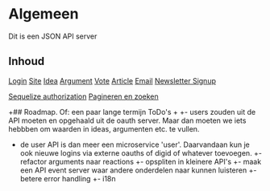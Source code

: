 # Algemeen

Dit is een JSON API server

## Inhoud
[Login](/doc/auth)
[Site](/doc/site)
[Idea](/doc/idea)
[Argument](/doc/argument)
[Vote](/doc/vote)
[Article](/doc/article)
[Email](/doc/email)
[Newsletter Signup](/doc/newslettersignup)

[Sequelize authorization](/doc/sequelize-authorization)
[Pagineren en zoeken](/doc/pagination-and-search)

+## Roadmap. Of: een paar lange termijn ToDo's
+
+- users zouden uit de API moeten en opgehaald uit de oauth server. Maar dan moeten we iets hebbben om waarden in ideas, argumenten etc. te vullen.
+  de user API is dan meer een microservice 'user'. Daarvandaan kun je ook nieuwe logins via externe oauths of digid of whatever toevoegen.
+- refactor arguments naar reactions
+- opspliten in kleinere API's
+- maak een API event server waar andere onderdelen naar kunnen luisteren
+- betere error handling
+- i18n




